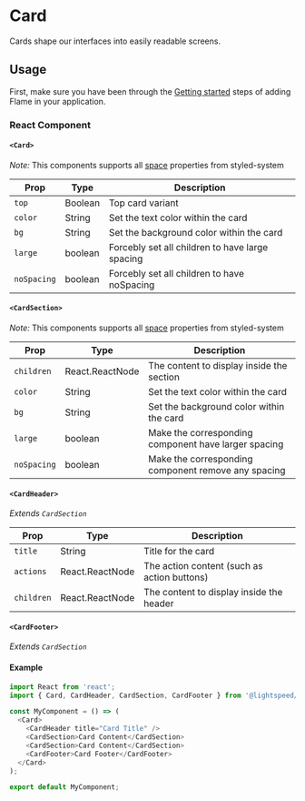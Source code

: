 # Card

Cards shape our interfaces into easily readable screens.

## Usage

First, make sure you have been through the [Getting started](https://github.com/lightspeed/flame#getting-started) steps of adding Flame in your application.

### React Component

#### `<Card>`

_Note:_ This components supports all [space](https://github.com/jxnblk/styled-system/blob/master/docs/api.md#space)
properties from styled-system

| Prop        | Type    | Description                                     |
| ----------- | ------- | ----------------------------------------------- |
| `top`       | Boolean | Top card variant                                |
| `color`     | String  | Set the text color within the card              |
| `bg`        | String  | Set the background color within the card        |
| `large`     | boolean | Forcebly set all children to have large spacing |
| `noSpacing` | boolean | Forcebly set all children to have noSpacing     |

#### `<CardSection>`

_Note:_ This components supports all [space](https://github.com/jxnblk/styled-system/blob/master/docs/api.md#space)
properties from styled-system

| Prop        | Type            | Description                                          |
| ----------- | --------------- | ---------------------------------------------------- |
| `children`  | React.ReactNode | The content to display inside the section            |
| `color`     | String          | Set the text color within the card                   |
| `bg`        | String          | Set the background color within the card             |
| `large`     | boolean         | Make the corresponding component have larger spacing |
| `noSpacing` | boolean         | Make the corresponding component remove any spacing  |

#### `<CardHeader>`

_Extends `CardSection`_

| Prop       | Type            | Description                                 |
| ---------- | --------------- | ------------------------------------------- |
| `title`    | String          | Title for the card                          |
| `actions`  | React.ReactNode | The action content (such as action buttons) |
| `children` | React.ReactNode | The content to display inside the header    |

#### `<CardFooter>`

_Extends `CardSection`_

#### Example

```js
import React from 'react';
import { Card, CardHeader, CardSection, CardFooter } from '@lightspeed/flame/Card';

const MyComponent = () => (
  <Card>
    <CardHeader title="Card Title" />
    <CardSection>Card Content</CardSection>
    <CardSection>Card Content</CardSection>
    <CardFooter>Card Footer</CardFooter>
  </Card>
);

export default MyComponent;
```
